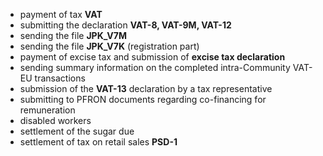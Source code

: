 - payment of tax **VAT**
- submitting the declaration **VAT-8, VAT-9M, VAT-12**
- sending the file **JPK_V7M**
- sending the file **JPK_V7K** (registration part)
- payment of excise tax and submission of **excise tax declaration**
- sending summary information on the completed intra-Community VAT-EU transactions
- submission of the **VAT-13** declaration by a tax representative
- submitting to PFRON documents regarding co-financing for remuneration
- disabled workers
- settlement of the sugar due
- settlement of tax on retail sales **PSD-1**
